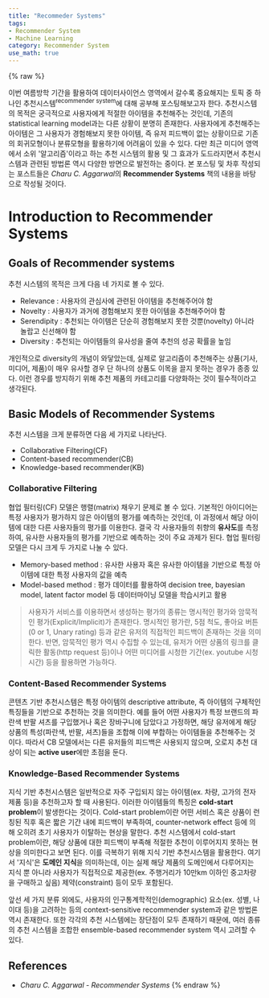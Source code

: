 ```yaml
---
title: "Recommeder Systems"
tags:
- Recommender System
- Machine Learning
category: Recommender System
use_math: true
---
```

{% raw %}

이번 여름방학 기간을 활용하여 데이터사이언스 영역에서 갈수록 중요해지는 토픽 중 하나인 추천시스템<sup>recommender system</sup>에 대해 공부해 포스팅해보고자 한다. 추천시스템의 목적은 궁극적으로 사용자에게 적절한 아이템을 추천해주는 것인데, 기존의 statistical learning model과는 다른 상황이 분명히 존재한다. 사용자에게 추천해주는 아이템은 그 사용자가 경험해보지 못한 아이템, 즉 유저 피드백이 없는 상황이므로 기존의 회귀모형이나 분류모형을 활용하기에 어려움이 있을 수 있다. 다만 최근 미디어 영역에서 소위 '알고리즘'이라고 하는 추천 시스템의 활용 및 그 효과가 도드라지면서 추천시스템과 관련된 방법론 역시 다양한 방면으로 발전하는 중이다. 본 포스팅 및 차후 작성되는 포스트들은 *Charu C. Aggarwal*의 **Recommender Systems** 책의 내용을 바탕으로 작성될 것이다.

# Introduction to Recommender Systems
## Goals of Recommender systems

추천 시스템의 목적은 크게 다음 네 가지로 볼 수 있다.
- Relevance : 사용자의 관심사에 관련된 아이템을 추천해주어야 함
- Novelty : 사용자가 과거에 경험해보지 못한 아이템을 추천해주어야 함
- Serendipity : 추천되는 아이템은 단순히 경험해보지 못한 것뿐(novelty) 아니라 놀랍고 신선해야 함
- Diversity : 추천되는 아이템들의 유사성을 줄여 추천의 성공 확률을 높임

개인적으로 diversity의 개념이 와닿았는데, 실제로 알고리즘이 추천해주는 상품(기사, 미디어, 제품)이 매우 유사할 경우 단 하나의 상품도 이목을 끌지 못하는 경우가 종종 있다. 이런 경우를 방지하기 위해 추천 제품의 카테고리를 다양화하는 것이 필수적이라고 생각된다.

## Basic Models of Recommender Systems

추천 시스템을 크게 분류하면 다음 세 가지로 나타난다.
- Collaborative Filtering(CF)
- Content-based recommender(CB)
- Knowledge-based recommender(KB)

### Collaborative Filtering
협업 필터링(CF) 모델은 행렬(matrix) 채우기 문제로 볼 수 있다. 기본적인 아이디어는 특정 사용자가 평가하지 않은 아이템의 평가를 예측하는 것인데, 이 과정에서 해당 아이템에 대한 다른 사용자들의 평가를 이용한다. 결국 각 사용자들의 취향의 **유사도**를 측정하여, 유사한 사용자들의 평가를 기반으로 예측하는 것이 주요 과제가 된다. 협업 필터링 모델은 다시 크게 두 가지로 나눌 수 있다.
- Memory-based method : 유사한 사용자 혹은 유사한 아이템을 기반으로 특정 아이템에 대한 특정 사용자의 값을 예측
- Model-based method : 평가 데이터를 활용하여 decision tree, bayesian model, latent factor model 등 데이터마이닝 모델을 학습시키고 활용

> 사용자가 서비스를 이용하면서 생성하는 평가의 종류는 명시적인 평가와 암묵적인 평가(Explicit/Implicit)가 존재한다. 명시적인 평가란, 5점 척도, 좋아요 버튼(0 or 1, Unary rating) 등과 같은 유저의 직접적인 피드백이 존재하는 것을 의미한다. 반면, 암묵적인 평가 역시 수집할 수 있는데, 유저가 어떤 상품의 링크를 클릭한 활동(http request 등)이나 어떤 미디어를 시청한 기간(ex. youtube 시청시간) 등을 활용하면 가능하다.

### Content-Based Recommender Systems
콘텐츠 기반 추천시스템은 특정 아이템의 descriptive attribute, 즉 아이템의 구체적인 특징들을 기반으로 추천하는 것을 의미한다. 예를 들어 어떤 사용자가 특정 브랜드의 파란색 반팔 셔츠를 구입했거나 혹은 장바구니에 담았다고 가정하면, 해당 유저에게 해당 상품의 특성(파란색, 반팔, 셔츠)들을 조합해 이에 부합하는 아이템들을 추천해주는 것이다. 따라서 CB 모델에서는 다른 유저들의 피드백은 사용되지 않으며, 오로지 추천 대상이 되는 **active user**에만 초점을 둔다.

### Knowledge-Based Recommender Systems
지식 기반 추천시스템은 일반적으로 자주 구입되지 않는 아이템(ex. 차량, 고가의 전자제품 등)을 추천하고자 할 때 사용된다. 이러한 아이템들의 특징은 **cold-start problem**이 발생한다는 것이다. Cold-start problem이란 어떤 서비스 혹은 상품이 런칭된 직후 혹은 짧은 기간 내에 피드백이 부족하여, counter-network effect 등에 의해 오히려 초기 사용자가 이탈하는 현상을 말한다. 추천 시스템에서 cold-start problem이란, 해당 상품에 대한 피드백이 부족해 적절한 추천이 이루어지지 못하는 현상을 의미한다고 보면 된다. 
이를 극복하기 위해 지식 기반 추천시스템을 활용한다. 여기서 '지식'은 **도메인 지식**을 의미하는데, 이는 실제 해당 제품의 도메인에서 다루어지는 지식 뿐 아니라 사용자가 직접적으로 제공한(ex. 주행거리가 10만km 이하인 중고차량을 구매하고 싶음) 제약(constraint) 등이 모두 포함된다.

앞선 세 가지 분류 외에도, 사용자의 인구통계학적인(demographic) 요소(ex. 성별, 나이대 등)을 고려하는 등의 context-sensitive recommender system과 같은 방법론 역시 존재한다. 또한 각각의 추천 시스템에는 장단점이 모두 존재하기 때문에, 여러 종류의 추천 시스템을 조합한 ensemble-based recommender system 역시 고려할 수 있다.

## References
- *Charu C. Aggarwal - Recommender Systems*
{% endraw %}